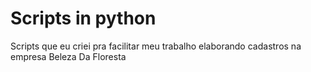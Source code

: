 # Scripts in python
Scripts que eu criei pra facilitar meu trabalho elaborando cadastros na empresa Beleza Da Floresta
